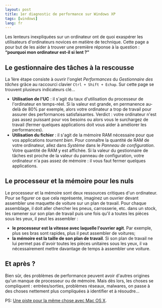 ```yaml
---
layout: post
title: 1er diagnostic de performance sur Windows XP
tags: [windows]
lang: fr
---
```


Les lenteurs inexpliquées sur un ordinateur ont de quoi exaspérer les
utilisateurs d'ordinateurs novices en matière de technique. Cette page a pour
but de les aider à trouver une première réponse à la question : **“pourquoi mon
ordinateur est-il si lent ?”**

## Le gestionnaire des tâches à la rescousse

La 1ère étape consiste à ouvrir l'onglet _Performances_ du _Gestionnaire des
tâches_ grâce au raccourci clavier `Ctrl + Shift + Echap`. Sur cette page se
trouvent plusieurs indicateurs clé...

- **Utilisation de l'UC** : il s'agit du taux d'utilisation du processeur de
  l'ordinateur en temps-réel. Si la valeur est grande, en permanence au-delà de
  80% par exemple, alors votre ordinateur a trop de travail pour assurer des
  performances satisfaisantes. Verdict : votre ordinateur n'est pas assez
  puissant pour vos besoins ou alors vous le surchargez de travail (fermer
  quelques applications doit vous aider à améliorer les performances).
- **Utilisation du fichier** : il s'agit de la mémoire RAM nécessaire pour que
  vos applications _tournent bien_. Pour connaître la quantité de RAM de votre
  ordinateur, allez dans _Système_ dans le _Panneau de configuration_. Votre
  quantité de RAM y est affichée. Si la valeur du gestionnaire de tâches est
  proche de la valeur du panneau de configuration, votre ordinateur n'a pas
  assez de mémoire : il vous faut fermer quelques applications.

## Le processeur et la mémoire pour les nuls

Le processeur et la mémoire sont deux ressources critiques d'un ordinateur. Pour
se figurer ce que cela représente, imaginez un ouvrier devant assembler une
maquette de voiture sur un plan de travail. Pour chaque assemblage, il doit
aller chercher les pneus, carrosserie, etc. dans un stock, les ramener sur son
plan de travail puis une fois qu'il a toutes les pièces sous les yeux, il peut
les assembler :

- **le processeur est la vitesse avec laquelle l'ouvrier agit**. Par exemple,
  plus ses bras sont rapides, plus il peut assembler de voitures;
- **la mémoire est la taille de son plan de travail**. Si son plan de travail ne
  lui permet pas d'avoir toutes les pièces unitaires sous les yeux, il va
  nécessairement mettre davantage de temps à assembler une voiture.

## Et après ?

Bien sûr, des problèmes de performance peuvent avoir d'autres origines qu'un
manque de processeur ou de mémoire. Mais dès lors, les choses se compliquent :
entrées/sorties, problèmes réseaux, malwares, on passe à des choses nettement
plus compliquées à identifier et à résoudre...

PS: [Une piste pour la même chose avec Mac OS X][1].

[1]: https://www.macg.co/news/voir/171621/pourquoi-mon-mac-est-il-si-lent
